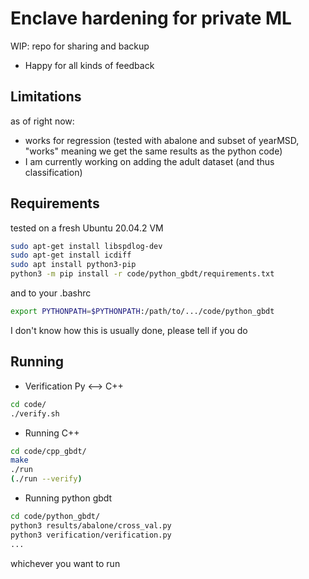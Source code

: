 # Enclave hardening for private ML

WIP: repo for sharing and backup
- Happy for all kinds of feedback

## Limitations
as of right now:
- works for regression (tested with abalone and subset of yearMSD, "works" meaning we get the same results as the python code)
- I am currently working on adding the adult dataset (and thus classification)


## Requirements
tested on a fresh Ubuntu 20.04.2 VM
```bash
sudo apt-get install libspdlog-dev
sudo apt-get install icdiff
sudo apt install python3-pip
python3 -m pip install -r code/python_gbdt/requirements.txt
```
and to your .bashrc
```bash
export PYTHONPATH=$PYTHONPATH:/path/to/.../code/python_gbdt
```
I don't know how this is usually done, please tell if you do


## Running
- Verification Py <--> C++
```bash
cd code/
./verify.sh
```
- Running C++
```bash
cd code/cpp_gbdt/
make
./run
(./run --verify)
```
- Running python gbdt
```bash
cd code/python_gbdt/
python3 results/abalone/cross_val.py
python3 verification/verification.py
...
```
whichever you want to run